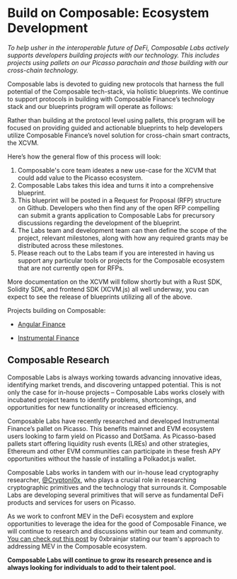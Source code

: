 # Build on Composable: Ecosystem Development

*To help usher in the interoperable future of DeFi, 
Composable Labs actively supports developers building projects with our technology. 
This includes projects using pallets on our Picasso parachain and those building with our cross-chain technology.*

Composable labs is devoted to guiding new protocols that harness the full potential of the Composable tech-stack, 
via holistic blueprints.
We continue to support protocols in building with Composable Finance’s technology stack and our blueprints program will 
operate as follows:


Rather than building at the protocol level using pallets, this program will be focused on providing guided and actionable 
blueprints to help developers utilize Composable Finance’s novel solution for cross-chain smart contracts, the XCVM.

Here’s how the general flow of this process will look:
1. Composable's core team ideates a new use-case for the XCVM that could add value to the Picasso ecosystem.
2. Composable Labs takes this idea and turns it into a comprehensive blueprint.
3. This blueprint will be posted in a Request for Proposal (RFP) structure on Github. 
   Developers who then find any of the open RFP compelling can submit a grants application to Composable Labs for 
   precursory discussions regarding the development of the blueprint.
4. The Labs team and development team can then define the scope of the project, relevant milestones, 
   along with how any required grants may be distributed across these milestones.
5. Please reach out to the Labs team if you are interested in having us support any particular tools or projects 
   for the Composable ecosystem that are not currently open for RFPs.

More documentation on the XCVM will follow shortly but with a Rust SDK, Solidity SDK, and frontend SDK (XCVM.js) 
all well underway, you can expect to see the release of blueprints utilizing all of the above.

Projects building on Composable:

- [Angular Finance](https://www.angular.finance/)

- [Instrumental Finance](https://www.instrumental.finance/)

## Composable Research

Composable Labs is always working towards advancing innovative ideas,
identifying market trends, and discovering untapped potential.
This is not only the case for in-house projects – Composable Labs works closely with incubated project teams to identify
problems, shortcomings, and opportunities for new functionality or increased efficiency.

Composable Labs have recently researched and developed Instrumental Finance’s pallet on Picasso.
This benefits mainnet and EVM ecosystem users looking to farm yield on Picasso and DotSama.
As Picasso-based pallets start offering liquidity rush events (LREs) and other strategies,
Ethereum and other EVM communities can participate in these fresh APY opportunities without the hassle of installing a
Polkadot.js wallet.

Composable Labs works in tandem with our in-house lead cryptography researcher,
[@Cryptoni0x](https://twitter.com/Cryptoni0x), who plays a crucial role in researching cryptographic primitives and the
technology that surrounds it. Composable Labs are developing several primitives that will serve as fundamental DeFi
products and services for users on Picasso.

As we work to confront MEV in the DeFi ecosystem and explore opportunities to leverage the idea for the good of
Composable Finance, we will continue to research and discussions within our team and community.
[You can check out this post](https://medium.com/@ComposableLabs/addressing-mev-in-composables-cross-layer-solution-b59f91fc46dc)
by 0xbrainjar stating our team's approach to addressing MEV in the Composable ecosystem.

**Composable Labs will continue to grow its research presence and is always looking for individuals to add to their
talent pool.**